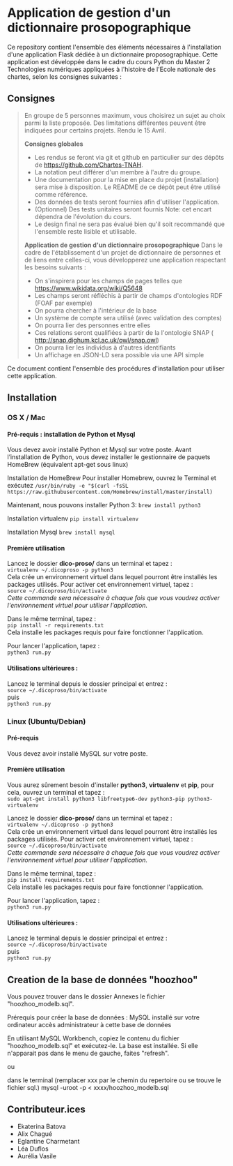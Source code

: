 # Application de gestion d'un dictionnaire prosopographique 
Ce repository contient l'ensemble des éléments nécessaires à l'installation d'une application Flask dédiée à un dictionnaire proposographique. Cette application est développée dans le cadre du cours Python du Master 2 Technologies numériques appliquées à l'histoire de l'Ecole nationale des chartes, selon les consignes suivantes :    

## Consignes 
> En groupe de 5 personnes maximum, vous choisirez un sujet au choix parmi la liste proposée. Des limitations différentes peuvent être indiquées pour certains projets. Rendu le 15 Avril.  
>  
> **Consignes globales**  
> - Les rendus se feront via git et github en particulier sur des dépôts de https://github.com/Chartes-TNAH.
> - La notation peut différer d'un membre à l'autre du groupe.
> - Une documentation pour la mise en place du projet (installation) sera mise à disposition. Le README de ce dépôt peut être utilisé comme référence.
> - Des données de tests seront fournies afin d'utiliser l'application.
> - (Optionnel) Des tests unitaires seront fournis Note: cet encart dépendra de l'évolution du cours.
> - Le design final ne sera pas évalué bien qu'il soit recommandé que l'ensemble reste lisible et utilisable.
>   
> **Application de gestion d'un dictionnaire prosopographique**
> Dans le cadre de l'établissement d'un projet de dictionnaire de personnes et de liens entre celles-ci, vous développerez une application respectant les besoins suivants :  
> - On s'inspirera pour les champs de pages telles que https://www.wikidata.org/wiki/Q5648  
> - Les champs seront réfléchis à partir de champs d'ontologies RDF (FOAF par exemple)  
> - On pourra chercher à l'intérieur de la base  
> - Un système de compte sera utilisé (avec validation des comptes)  
> - On pourra lier des personnes entre elles  
> - Ces relations seront qualifiées à partir de la l'ontologie SNAP ( http://snap.dighum.kcl.ac.uk/owl/snap.owl)  
> - On pourra lier les individus à d'autres identifiants  
> - Un affichage en JSON-LD sera possible via une API simple  


Ce document contient l'ensemble des procédures d'installation pour utiliser cette application. 

## Installation 
### OS X / Mac
#### Pré-requis : installation de Python et Mysql
Vous devez avoir installé Python et Mysql sur votre poste.
Avant l’installation de Python, vous devez installer le gestionnaire de paquets HomeBrew (équivalent apt-get sous linux)

Installation de HomeBrew
Pour installer Homebrew, ouvrez le Terminal et exécutez
`/usr/bin/ruby -e "$(curl -fsSL https://raw.githubusercontent.com/Homebrew/install/master/install)`

Maintenant, nous pouvons installer Python 3:
`brew install python3`

Installation virtualenv
`pip install virtualenv`

Installation Mysql
`brew install mysql`

#### Première utilisation  
Lancez le dossier **dico-proso/** dans un terminal et tapez :  
`virtualenv ~/.dicoproso -p python3`  
Cela crée un environnement virtuel dans lequel pourront être installés les packages utilisés. Pour activer cet environnement virtuel, tapez :  
`source ~/.dicoproso/bin/activate`  
*Cette commande sera nécessaire à chaque fois que vous voudrez activer l'environnement virtuel pour utiliser l'application.*  
  
Dans le même terminal, tapez :  
`pip install -r requirements.txt`  
Cela installe les packages requis pour faire fonctionner l'application.  

Pour lancer l'application, tapez :  
`python3 run.py` 

#### Utilisations ultérieures :
Lancez le terminal depuis le dossier principal et entrez :  
`source ~/.dicoproso/bin/activate`  
puis  
`python3 run.py`



### Linux (Ubuntu/Debian)
#### Pré-requis 
Vous devez avoir installé MySQL sur votre poste. 

#### Première utilisation  
Vous aurez sûrement besoin d'installer **python3**, **virtualenv** et **pip**, pour cela, ouvrez un terminal et tapez :  
`sudo apt-get install python3 libfreetype6-dev python3-pip python3-virtualenv`

Lancez le dossier **dico-proso/** dans un terminal et tapez :  
`virtualenv ~/.dicoproso -p python3`  
Cela crée un environnement virtuel dans lequel pourront être installés les packages utilisés. Pour activer cet environnement virtuel, tapez :  
`source ~/.dicoproso/bin/activate`  
*Cette commande sera nécessaire à chaque fois que vous voudrez activer l'environnement virtuel pour utiliser l'application.*  
  
Dans le même terminal, tapez :  
`pip install requirements.txt`  
Cela installe les packages requis pour faire fonctionner l'application.  

Pour lancer l'application, tapez :  
`python3 run.py`  

#### Utilisations ultérieures :
Lancez le terminal depuis le dossier principal et entrez :  
`source ~/.dicoproso/bin/activate`  
puis  
`python3 run.py`


## Creation de la base de données "hoozhoo"
Vous pouvez trouver dans le dossier Annexes le fichier "hoozhoo_modelb.sql". 

Prérequis pour créer la base de données :
MySQL installé sur votre ordinateur
accès administrateur à cette base de données

En utilisant MySQL Workbench, copiez le contenu du fichier "hoozhoo_modelb.sql" et exécutez-le. La base est installée. Si elle n'apparait pas dans le menu de gauche, faites "refresh".

ou 

dans le terminal (remplacer xxx par le chemin du repertoire ou se trouve le fichier sql.)
mysql -uroot -p < xxxx/hoozhoo_modelb.sql

## Contributeur.ices 
- Ekaterina Batova
- Alix Chagué
- Eglantine Charmetant
- Léa Duflos
- Aurélia Vasile
